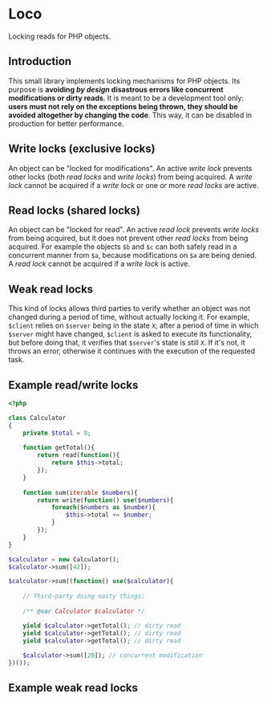 # Loco

Locking reads for PHP objects.

## Introduction 

This small library implements locking mechanisms for PHP objects. Its purpose is **avoiding
_by design_ disastrous errors like concurrent modifications or dirty reads**. It is meant
to be a development tool only: **users must not rely on the exceptions being thrown, they
should be avoided altogether by changing the code**. This way, it can be disabled in
production for better performance.

## Write locks (exclusive locks)

An object can be "locked for modifications". An active _write lock_ prevents other locks
(both _read locks_ and _write locks_) from being acquired. A _write lock_ cannot be acquired
if a _write lock_ or one or more _read locks_ are active.

## Read locks (shared locks)

An object can be "locked for read". An active _read lock_ prevents _write locks_ from being
acquired, but it does not prevent other _read locks_ from being acquired. For example the
objects `$b` and `$c` can both safely read in a concurrent manner from `$a`, because
modifications on `$a` are being denied. A _read lock_ cannot be acquired if a _write lock_
is active.

## Weak read locks

This kind of locks allows third parties to verify whether an object was not changed during
a period of time, without actually locking it. For example, `$client` relies on `$server`
being in the state `X`; after a period of time in which `$server` might have changed,
`$client` is asked to execute its functionality, but before doing that, it verifies that
`$server`'s state is still `X`. If it's not, it throws an error, otherwise it continues with
the execution of the requested task.

## Example read/write locks

```php
<?php

class Calculator
{
    private $total = 0;
        
    function getTotal(){
        return read(function(){
            return $this->total;
        });
    }
    
    function sum(iterable $numbers){
        return write(function() use($numbers){
            foreach($numbers as $number){
                $this->total += $number;
            }
        });
    }
}

$calculator = new Calculator();
$calculator->sum([42]);

$calculator->sum((function() use($calculator){
    
    // Third-party doing nasty things:
    
    /** @var Calculator $calculator */

    yield $calculator->getTotal(); // dirty read
    yield $calculator->getTotal(); // dirty read
    yield $calculator->getTotal(); // dirty read
    
    $calculator->sum([20]); // concurrent modification
})());
```

## Example weak read locks 

```php

```









